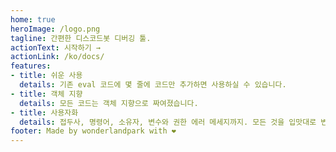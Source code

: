 ```yaml
---
home: true
heroImage: /logo.png
tagline: 간편한 디스코드봇 디버깅 툴.
actionText: 시작하기 →
actionLink: /ko/docs/
features:
- title: 쉬운 사용
  details: 기존 eval 코드에 몇 줄에 코드만 추가하면 사용하실 수 있습니다.
- title: 객체 지향
  details: 모든 코드는 객체 지향으로 짜여졌습니다.
- title: 사용자화
  details: 접두사, 명령어, 소유자, 변수와 권한 에러 메세지까지. 모든 것을 입맛대로 변경하실 수 있습니다.
footer: Made by wonderlandpark with ❤️
---
```

